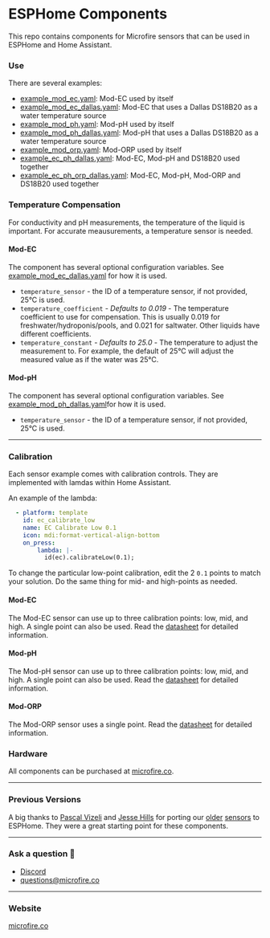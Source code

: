 ESPHome Components
======

This repo contains components for Microfire sensors that can be used in ESPHome and Home Assistant. 

### Use
There are several examples:
 - [example_mod_ec.yaml](example_mod_ec.yaml): Mod-EC used by itself
 - [example_mod_ec_dallas.yaml](example_mod_ec_dallas.yaml): Mod-EC that uses a Dallas DS18B20 as a water temperature source
 - [example_mod_ph.yaml](example_mod_ph.yaml): Mod-pH used by itself
 - [example_mod_ph_dallas.yaml](example_mod_ph_dallas.yaml): Mod-pH that uses a Dallas DS18B20 as a water temperature source
  - [example_mod_orp.yaml](example_mod_orp.yaml): Mod-ORP used by itself
 - [example_ec_ph_dallas.yaml](example_ec_ph_dallas.yaml): Mod-EC, Mod-pH and DS18B20 used together
 - [example_ec_ph_orp_dallas.yaml](example_ec_ph_orp_dallas.yaml): Mod-EC, Mod-pH, Mod-ORP and DS18B20 used together

 ### Temperature Compensation
 For conductivity and pH measurements, the temperature of the liquid is important. For accurate meausurements, a temperature sensor is needed. 

 #### Mod-EC
 The component has several optional configuration variables. See [example_mod_ec_dallas.yaml](example_mod_ec_dallas.yaml) for how it is used.
 - `temperature_sensor` - the ID of a temperature sensor, if not provided, 25°C is used. 
 - `temperature_coefficient` - *Defaults to 0.019* - The temperature coefficient to use for compensation. This is usually 0.019 for freshwater/hydroponis/pools, and 0.021 for saltwater. Other liquids have different coefficients. 
 - `temperature_constant` - *Defaults to 25.0* - The temperature to adjust the measurement to. For example, the default of 25°C will adjust the measured value as if the water was 25°C. 

 #### Mod-pH
 The component has several optional configuration variables. See [example_mod_ph_dallas.yaml](example_mod_ph_dallas.yaml)for how it is used.
 - `temperature_sensor` - the ID of a temperature sensor, if not provided, 25°C is used. 

* * *

### Calibration
Each sensor example comes with calibration controls. They are implemented with lamdas within Home Assistant. 

An example of the lambda:
```yaml
  - platform: template
    id: ec_calibrate_low
    name: EC Calibrate Low 0.1
    icon: mdi:format-vertical-align-bottom
    on_press:
        lambda: |-
          id(ec).calibrateLow(0.1);
```
To change the particular low-point calibration, edit the 2 `0.1` points to match your solution. Do the same thing for mid- and high-points as needed. 

 #### Mod-EC
 The Mod-EC sensor can use up to three calibration points: low, mid, and high. A single point can also be used. Read the [datasheet](https://docs.google.com/document/d/1tfF-OZBhD1JVnNeXnkn0zgdczgs0994KFTN9oT3JPR4/export?format=pdf&ref=microfire-llc) for detailed information. 

 #### Mod-pH
 The Mod-pH sensor can use up to three calibration points: low, mid, and high. A single point can also be used. Read the [datasheet](https://docs.google.com/document/d/1DSG9bdEHDt9mdQInVfCWy4qiohi6sVeEy7QbvBfUmU0/export?format=pdf&ref=microfire-llc) for detailed information. 

 #### Mod-ORP
 The Mod-ORP sensor uses a single point. Read the [datasheet](https://docs.google.com/document/d/1nhQdt0k4pQb8jUJF8Eyrj9TyxYFNImvvaVTNkO53OXs/export?format=pdf&ref=microfire-llc) for detailed information. 

### Hardware
All components can be purchased at [microfire.co](https://microfire.co/). 

* * *

### Previous Versions

A big thanks to [Pascal Vizeli](https://github.com/pvizeli?ref=microfire-llc) and [Jesse Hills](https://github.com/jesserockz?ref=microfire-llc) for porting our [older](https://github.com/esphome/esphome/tree/dev/esphome/components/ufire_ec) [sensors](https://github.com/esphome/esphome/tree/dev/esphome/components/ufire_ise) to ESPHome. They were a great starting point for these components.

* * *

### Ask a question 🤙

*   [Discord](https://discord.gg/rAnZPdW)
*   [questions@microfire.co](mailto:questions@microfire.co)

* * *

### Website
[microfire.co](https://microfire.co)
